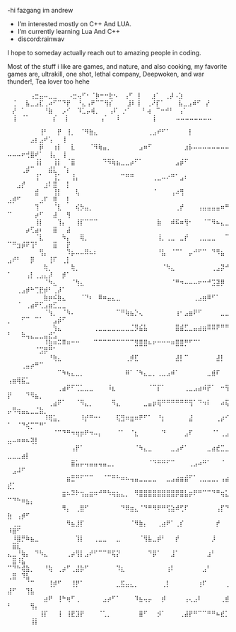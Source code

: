 -hi fazgang im andrew
- I’m interested mostly on C++ And LUA.
- I’m currently learning Lua And C++
- discord:rainwav

I hope to someday actually reach out to amazing people in coding.

Most of the stuff i like are games, and nature, and also cooking, my favorite games are, ultrakill, one shot, lethal company, Deepwoken, and war thunder!, Tea lover too hehe



⠀⠀⠀⠀⠀⢠⣒⣤⠤⣀⣀
⠀⠀⠠⣒⢤⠋⠂⠈⡷⠒⠒⣗⠢
⠀⢠⠋⠀⡇⠀⠀⣰⠁⠀⢀⡼⠠⣱
⠀⢈⠀⠀⣧⣀⣠⣏⢀⠴⠋⠉⠙⡟
⠀⠘⣄⢠⠟⠉⠉⢻⡎⠀⠀⠀⣸⠇⢸
⠀⢀⠜⡏⠁⠀⠀⠀⣧⣀⣠⠾⠋⠀⡜
⠀⡜⠀⠁⠀⠀⠀⠀⠘⣷⠀⠀⡠⠊
⠀⠹⣁⡤⢾⡀⠀⠀⢠⠏⠀⡐⠁
⠀⠀⠃⢴⠀⠉⠒⠚⠃⠀⢠⠁
⠀⢸⠀⠈⠁⠀⠀⠀⠀⠀⡎
⠀⢸⠀⠀⠀⠀⠀⠀⠀⢠⠁
⠀⠸⠀⠀⠀⠀⠀⠀⠀⢸⠀⠀
⠀⠀⠤⠤⠤⠤⠤⠤⠤⠤



⠀⠀⠀⠀⠀⠀⠀⢸⠃⠀⠀⡟⠀⢸⡀⠀⠈⠻⣷⣄⠀⠀⠀⠀⠀⠀⠀⠀⠀⠀⠀⢀⣠⠞⠋⠁⠀⠀⠀⠀⡇⠀⠀⠀⠀⠀⠀⠀⠀⠀⠀⠀⠀⠀⣠⡆⣠⠞⢡⠀⠀⢸⠀
⠀⠀⠀⠀⠀⠀⠀⡿⠀⠀⢰⡇⠀⠀⣇⠀⠀⠀⠈⠻⢷⣤⡀⠀⠀⠀⠀⠀⠀⣠⠶⠋⠀⠀⠀⠀⠀⠀⠀⣰⡧⠤⠤⠤⠤⠤⠤⠤⠤⠤⠤⠤⠖⢚⣿⠞⠁⠀⢸⡄⠀⢸⠀
⠀⠀⠀⠀⠀⠀⢸⡇⠀⠀⢸⡇⠀⠈⣿⠀⠀⠀⠀⠀⠀⠙⠻⢷⣦⣀⣀⡴⠋⠁⠀⠀⠀⠀⠀⠀⠀⣠⡾⠋⠀⠀⠀⠀⠀⠀⠀⠀⠀⠀⠀⠀⢀⡾⠉⠀⠀⠀⣾⣇⠀⠈⡆
⠀⠀⠀⠀⠀⠀⢸⠁⠀⠀⢸⡁⠀⠀⢸⡄⠀⠀⠀⠀⠀⠀⠀⠀⠀⠉⠛⠛⠀⠀⠀⠀⢀⣀⠤⠔⠛⠁⣠⠆⠀⠀⠀⠀⠀⠀⠀⠀⠀⠀⠀⣠⡞⠀⠀⠀⠀⣰⠇⣿⠀⠀⡇
⠀⠀⠀⠀⠀⠀⣾⠀⠀⠀⢸⡇⠀⠀⠀⢧⠀⠀⠀⠀⠀⠀⠀⠀⠀⠀⠀⠀⠀⠀⠀⠀⠈⠀⠀⠀⢠⠴⢻⠀⠀⠀⠀⠀⠀⠀⠀⠀⠀⣠⡾⠋⠀⠀⠀⠀⣠⠏⠀⢿⠀⠀⡇
⠀⠀⠀⠀⠀⠀⢹⠀⠀⠀⠈⣇⠀⠀⠀⢮⡳⣤⡀⠀⠀⠀⠀⠀⠀⠀⠀⠀⠀⠀⠀⠀⠀⠀⠀⠀⠀⢀⡞⠀⠀⠀⢠⣤⣤⣤⣤⠶⠛⠉⠀⠀⠀⠀⠀⡴⠋⠀⠀⣼⠀⠀⢻
⠀⠀⠀⠀⠀⠀⢸⡇⠀⠀⠀⢹⡄⠀⠀⢸⡏⠉⠉⠉⠀⠀⠀⠀⠀⠀⠀⠀⠀⠀⠀⠀⠀⣷⠀⠀⠾⠯⠶⢻⠂⠀⠀⠈⠉⠻⠦⣄⣀⠀⠀⠀⠀⡴⢋⣴⠆⠀⠀⣿⠀⠀⣼
⠀⠀⠀⠀⠀⠀⠈⣇⠀⠀⠀⠀⠳⡄⠀⠀⢿⡀⠀⠀⠀⠀⠀⠀⠀⠀⠀⠀⠀⠀⠀⠀⠀⢸⡀⢀⣀⠀⣀⡞⠀⠀⢀⣀⣀⣀⠀⠀⠉⠉⠛⣲⡾⠟⢹⠃⠀⠀⠀⣿⠀⠀⡟
⠀⠀⠀⠀⠀⠀⠀⢻⡄⠀⠀⠀⠀⠹⡦⠤⠤⠿⠦⠆⠀⠀⠀⠀⠀⠀⠀⠀⠀⠀⠀⠀⠀⠘⣧⠀⠈⠉⠁⠀⡤⠚⠋⠉⠀⠙⠻⣦⠀⣠⠞⠃⠀⠀⡿⠀⠀⠀⢸⠏⠀⢀⡇
⠀⠀⠀⠀⠀⠀⠀⠀⢷⡀⠀⠀⠀⠀⢷⡀⠀⠀⠀⠀⠀⠀⠀⠀⠀⠀⠀⠀⠀⠀⠀⠀⠀⠀⠈⠳⣄⠀⠀⠀⠀⠀⠀⠀⠀⢀⣠⡽⠚⠁⠀⠀⠀⢠⡇⢀⣠⣄⡼⠀⠀⡾⠁
⠀⠀⠀⠀⠀⠀⠀⠀⠈⠳⣄⠀⠀⠀⠈⢳⣄⠀⠀⠀⠀⠀⠀⠀⠀⠀⠀⠀⠀⠀⠀⠀⠀⠀⠀⠀⠈⠛⠲⠤⠤⠤⠖⠒⠚⣩⣽⡿⠀⠀⠀⢀⣠⡾⠓⢉⣟⡾⠃⢀⡼⠁⠀
⠀⠀⠀⠀⠀⠀⠀⠀⣷⡶⠮⣷⣄⠀⠀⠀⠈⠙⠆⠀⠿⠶⣤⣄⣀⠀⠀⠀⠀⠀⠀⠀⠀⠀⠀⠀⠀⠀⠀⠀⠀⢀⣠⣶⠿⠋⠁⠀⠀⠀⠀⠈⠀⢀⣴⠟⢋⣠⣶⣋⣀⣀⠀
⠀⠀⠀⠀⠀⠀⠀⠀⠈⢳⡀⠀⠈⠳⠄⠀⠀⠀⠀⠀⠀⠀⠀⠀⠉⠛⢷⣦⡑⢄⠀⠀⠀⠀⠀⠀⠀⢰⠂⣠⣶⠟⠋⠀⠀⠀⠀⣀⣀⡀⠀⠀⠋⠉⠀⠉⠁⠀⠀⣠⡾⠋⠀
⠀⠀⠀⠀⠀⠀⠀⠀⠀⠀⢳⣄⠀⠀⠀⠀⠀⠀⠀⢀⣀⣀⣀⣀⣀⣀⣀⣈⡻⣮⣧⠀⠀⠀⠀⠀⠀⣿⣾⣋⣀⣤⣴⣶⠿⠿⠟⠛⠛⠃⠀⠀⠷⢤⣄⣀⣀⣤⣞⣡⠀⠀⠀
⠀⠀⠀⠀⠀⠀⠀⠀⠸⣷⠶⠭⠿⠶⠒⠒⠀⠀⠀⠉⠉⠉⠉⠉⠉⠉⠉⠉⣻⣿⣿⠦⠖⠒⠒⠒⠶⣿⣿⡛⠋⠉⠁⠀⠀⠀⠀⠀⠀⠀⠀⠀⠀⠀⠀⠈⣩⡿⠛⠁⠀⠀⠀
⠀⠀⠀⠀⠀⠀⠀⠀⠀⠘⢷⣄⠀⠀⠀⠀⠀⠀⠀⠀⠀⠀⠀⠀⠀⠀⢀⡾⣏⠀⠀⠀⠀⠀⠀⠀⠀⣼⡇⠉⠀⠀⠀⠀⠀⠀⣼⡇⠀⠀⠀⠀⢀⣤⡴⠛⠉⠀⠀⠀⠀⠀⠀
⠀⠀⠀⠀⠀⠀⠀⠀⠀⠀⠀⠉⠳⢦⣄⣀⡀⠀⠀⠀⠀⠀⠀⠀⠀⠀⠿⠁⠈⠳⣄⣀⡀⢀⣀⣠⠾⠁⠀⠀⠀⠀⠀⠀⣀⣾⠏⠀⠀⢠⣶⢿⣯⣁⠀⠀⠀⠀⠀⠀⠀⠀⠀
⠀⠀⠀⠀⠀⠀⠀⠀⠀⠀⠀⢀⣴⠟⠋⢉⣁⣀⣀⠀⠀⠀⠸⣆⠀⠀⠀⠀⠀⠀⠀⠈⠉⡏⠁⠀⠀⠀⠀⢀⣀⣠⣴⠾⡟⠁⠀⠒⢻⡟⠀⠀⠀⠙⠻⣦⡀⠀⠀⠀⠀⠀⠀
⠀⠀⠀⠀⠀⠀⠀⠀⠀⢀⣴⠟⠁⠀⠀⠈⠻⣄⡀⠀⠀⠀⠀⠻⣄⠀⠀⠀⠀⠀⣀⣤⡶⢿⠛⠛⠛⠛⠛⠛⢻⠁⠙⠲⠇⠀⠀⠴⢯⡤⠻⢶⣤⣄⣀⣈⣷⡀⠀⠀⠀⠀⠀
⠀⠀⠀⠀⠀⠀⠀⠀⠸⢿⣥⡀⠀⠀⠀⠀⠸⡞⠛⠒⠂⠀⠀⠀⢯⣻⠶⣶⠶⠟⠋⠁⠀⠘⡆⠀⠀⠀⠀⠀⣼⠀⠀⠀⠀⠀⢀⡴⠊⠁⠀⠈⠙⢮⡉⠉⠛⠁⠀⠀⠀⠀⠀
⠀⠀⠀⠀⠀⠀⠀⠀⠀⠀⠈⠉⠙⠛⠲⢶⡶⠟⠲⠤⡄⠀⠀⠀⠈⠁⠀⠈⣆⠀⠀⠀⠀⠀⠙⠀⠀⠀⠀⣠⠏⠀⠀⠀⠀⠈⠁⢀⣠⣤⠤⠶⠶⠦⢽⡇⠀⠀⠀⠀⠀⠀⠀
⠀⠀⠀⠀⠀⠀⠀⠀⠀⠀⠀⠀⠀⠀⢠⡟⠁⠀⠀⠀⠀⠀⠀⠀⠀⠀⠀⠀⠈⠳⣄⣀⠀⠀⠀⠀⣀⣠⠞⠁⠀⠀⠀⠀⣀⣴⣞⣉⣀⣀⣀⣀⣴⡇⠀⠀⠀⠀⠀⠀⠀⠀⠀
⠀⠀⠀⠀⠀⠀⠀⠀⠀⠀⠀⠀⠀⠀⣿⣥⡤⢤⣤⣤⢤⣤⣀⡀⠀⠀⠀⠀⠀⠀⠀⠈⠙⠛⠛⠋⠉⠀⠀⠀⢀⣠⠴⠛⠁⠀⠀⠈⠀⠀⣠⠼⠋⠀⠀⠀⠀⠀⠀⠀⠀⠀⠀
⠀⠀⠀⠀⠀⠀⠀⠀⠀⠀⠀⠀⠀⣶⣛⠛⠋⠉⠉⠀⠀⠈⠉⠛⠓⠶⠦⢤⣤⣀⣀⣀⣀⠀⠀⣀⣠⣴⣶⣾⠋⠁⢀⣀⣀⣀⡀⢠⣴⣞⡁⠀⠀⠀⠀⠀⠀⠀⠀⠀⠀⠀⠀
⠀⠀⠀⠀⠀⠀⠀⠀⠀⠀⠀⠀⣶⠦⠽⠗⢲⣤⣶⠶⠚⠛⠳⢶⣦⣄⡀⠀⠻⣿⣿⣿⣿⣿⣿⣿⣿⡿⣿⣧⡶⠟⠛⠉⠉⠙⠛⢶⣅⠉⠙⠓⠶⣦⡄⠀⠀⠀⠀⠀⠀⠀⠀
⠀⠀⠀⠀⠀⠀⠀⠀⠀⠀⠀⠀⠻⡄⠀⢀⣿⠋⠀⠀⠀⠀⠀⠀⠀⠙⠿⣶⣄⠈⠙⠛⠻⠟⠛⢫⣵⠾⢋⠏⠀⠀⠀⠀⠀⠀⢠⡏⠙⣷⠀⢠⡾⠋⠀⠀⠀⠀⠀⠀⠀⠀⠀
⠀⢀⣀⠀⠀⠀⠀⠀⠀⠀⠀⠀⠀⠻⣦⣸⡏⠀⠀⠀⠀⠀⠀⠀⠀⠀⠀⠈⠻⣷⡄⠀⠀⢀⣴⠟⠁⢀⡎⠀⠀⠀⠀⠀⠀⠀⡞⠀⠀⠸⣿⠋⠀⠀⠀⠀⠀⠀⠀⠀⠀⠀⠀
⠀⠸⣿⡛⠷⣦⣀⠀⠀⠀⠀⠀⠀⠀⠀⢹⡇⠀⠀⢀⣀⣀⠀⠀⣀⠀⠀⠀⠀⠈⢻⣧⣀⡾⠃⠀⠀⡞⠀⠀⠀⠀⠀⠀⠀⡸⠀⠀⠀⠀⣿⣇⠀⠀⠀⠀⠀⠀⠀⠀⠀⠀⠀
⣄⣀⠘⢷⡄⠀⠙⠳⣄⠀⠀⠀⠀⢀⡴⢻⡇⣠⠞⠋⠉⠉⠛⢯⡝⠀⠀⠀⠀⠀⠀⠙⡿⠁⠀⠀⣸⠁⠀⠀⠀⠀⠀⠀⣰⠃⠀⠀⠀⠀⣿⠸⣧⠀⠀⠀⠀⠀⠀⠀⠀⠀⠀
⠉⠙⠓⢾⣷⡀⠀⠀⠘⢷⠀⢀⡴⠋⢀⣼⡷⠋⠀⠀⠀⠀⠀⠀⠹⣆⠀⠀⠀⠀⠀⠀⠀⠀⠀⢰⠇⠀⠀⠀⠀⠀⠀⣠⠃⠀⠀⠀⠀⢀⣿⠀⠹⣧⠀⠀⠀⠀⠀⠀⠀⠀⠀
⠀⠀⠀⠀⠈⠉⠀⠀⠀⢸⡾⠋⠀⠀⢸⡟⠁⠀⠀⠀⠀⠀⠀⠀⣀⣯⣤⣄⡀⠀⠀⠀⠀⠀⢀⡇⠀⠀⠀⠀⠀⠀⢰⠏⠀⠀⠀⠀⢀⣼⠋⠀⠀⢹⣧⠀⠀⠀⠀⠀⠀⠀⠀
⠀⠀⠀⠀⠀⠀⠀⠀⣴⠟⠀⢸⠓⢶⠋⢀⠀⠀⠀⠀⠀⣠⡴⠋⠁⠀⠀⠀⠹⣦⢤⡤⠀⠀⡾⠀⠀⠀⠀⢠⢄⣠⠇⠀⠀⠀⠀⢀⣾⠃⠀⠀⠀⠀⢻⡄⠀⠀⠀⠀⠀⠀⠀
⠀⠀⠀⠀⠀⠀⠀⢸⡏⠀⠀⢸⠀⢸⣟⣹⡟⠀⠀⠀⠈⢁⡀⠀⠀⠀⠀⠀⠀⣿⠋⠀⠀⡺⠁⠀⠀⠀⢀⣼⡟⠛⠉⠉⠛⠛⠦⣞⡁⠀⠀⠀⠀⠀⢸⡇⠀⠀⠀⠀⠀⠀⠀



